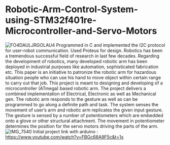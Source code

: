 # Robotic-Arm-Control-System-using-STM32f401re-Microcontroller-and-Servo-Motors
![FO4DAULJRGOLAU4](https://github.com/Rayhan180/Robotic-Arm-Control-System-using-STM32f401re-Microcontroller-and-Servo-Motors/assets/136218406/eb96c24b-2852-42f3-b400-b9274e780621)
Programmed in C and implemented the I2C protocol for user-robot communication. Used Proteus for design. Robotics has been a tremendous successful field of
research in last few decades. Regarding the development of
robotics, many developed robotic arm has been deployed in
industrial purposes like automation, sophisticated fabrication etc.
This paper is an initiative to patronize the robotic arm for
hazardous situation people who can use his hand to move object
within certain range to carry out that job. This project is meant
to designing and developing of a microcontroller (ATmega) based
robotic arm. The project delivers a combined implementation of
Electrical, Electronic as well as Mechanical gen. The robotic arm
responds to the gesture as well as can be programmed to go along
a definite path and task.
The system senses the movement of user’s arm and robotic
arm replicates the given input gesture. The gesture is sensed by a
number of potentiometers which are embedded onto a glove or
other structural attachment. The movement in potentiometer
determines the position for the servo motors driving the parts of
the arm. 
![IMG_7540](https://github.com/Rayhan180/Robotic-Arm-Control-System-using-STM32f401re-Microcontroller-and-Servo-Motors/assets/136218406/39cb363c-eb5a-4a3f-881c-f8230f7ffc46)
Initial project link with arduino :  
https://www.youtube.com/watch?v=FBGc68A9F5c&t=1s
